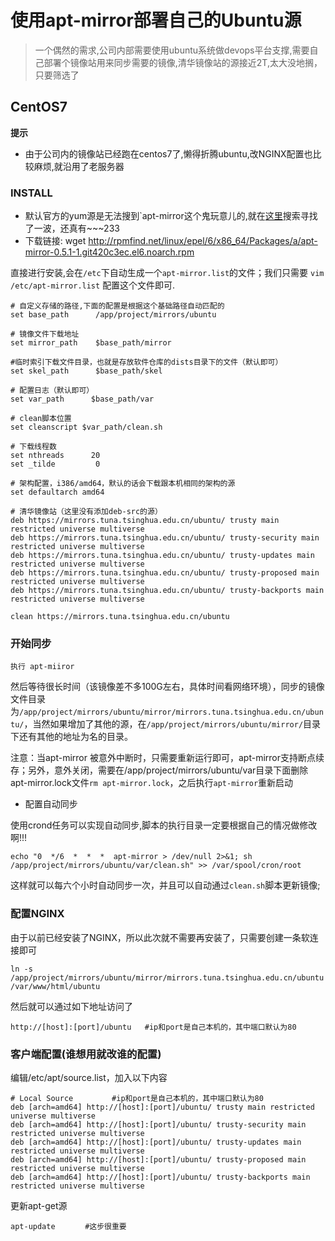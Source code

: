 # 使用apt-mirror部署自己的Ubuntu源 

> 一个偶然的需求,公司内部需要使用ubuntu系统做devops平台支撑,需要自己部署个镜像站用来同步需要的镜像,清华镜像站的源接近2T,太大没地搁，只要筛选了

## CentOS7

**提示**
 
*  由于公司内的镜像站已经跑在centos7了,懒得折腾ubuntu,改NGINX配置也比较麻烦,就沿用了老服务器

### INSTALL

* 默认官方的yum源是无法搜到`apt-mirror这个鬼玩意儿的,就在[这里](http://rpmfind.net/linux/rpm2html/search.php?)搜索寻找了一波，还真有~~~233
* 下载链接: wget http://rpmfind.net/linux/epel/6/x86_64/Packages/a/apt-mirror-0.5.1-1.git420c3ec.el6.noarch.rpm

直接进行安装,会在`/etc`下自动生成一个`apt-mirror.list`的文件；我们只需要 `vim /etc/apt-mirror.list` 配置这个文件即可.

```
# 自定义存储的路径,下面的配置是根据这个基础路径自动匹配的
set base_path      /app/project/mirrors/ubuntu

# 镜像文件下载地址
set mirror_path    $base_path/mirror

#临时索引下载文件目录，也就是存放软件仓库的dists目录下的文件（默认即可）
set skel_path      $base_path/skel

# 配置日志（默认即可）
set var_path      $base_path/var

# clean脚本位置
set cleanscript $var_path/clean.sh

# 下载线程数
set nthreads      20
set _tilde         0

# 架构配置，i386/amd64，默认的话会下载跟本机相同的架构的源
set defaultarch amd64

# 清华镜像站（这里没有添加deb-src的源）
deb https://mirrors.tuna.tsinghua.edu.cn/ubuntu/ trusty main restricted universe multiverse
deb https://mirrors.tuna.tsinghua.edu.cn/ubuntu/ trusty-security main restricted universe multiverse
deb https://mirrors.tuna.tsinghua.edu.cn/ubuntu/ trusty-updates main restricted universe multiverse
deb https://mirrors.tuna.tsinghua.edu.cn/ubuntu/ trusty-proposed main restricted universe multiverse
deb https://mirrors.tuna.tsinghua.edu.cn/ubuntu/ trusty-backports main restricted universe multiverse

clean https://mirrors.tuna.tsinghua.edu.cn/ubuntu

```

### 开始同步

```
执行 apt-miiror
```

然后等待很长时间（该镜像差不多100G左右，具体时间看网络环境），同步的镜像文件目录为`/app/project/mirrors/ubuntu/mirror/mirrors.tuna.tsinghua.edu.cn/ubuntu/`，当然如果增加了其他的源，在`/app/project/mirrors/ubuntu/mirror/`目录下还有其他的地址为名的目录。

注意：当apt-mirror 被意外中断时，只需要重新运行即可，apt-mirror支持断点续存；另外，意外关闭，需要在/app/project/mirrors/ubuntu/var目录下面删除 apt-mirror.lock文件`rm apt-mirror.lock`，之后执行`apt-mirror`重新启动


* 配置自动同步

使用crond任务可以实现自动同步,脚本的执行目录一定要根据自己的情况做修改啊!!!

```
echo "0  */6  *  *  *  apt-mirror > /dev/null 2>&1; sh /app/project/mirrors/ubuntu/var/clean.sh" >> /var/spool/cron/root
```
这样就可以每六个小时自动同步一次，并且可以自动通过`clean.sh`脚本更新镜像;


### 配置NGINX

由于以前已经安装了NGINX，所以此次就不需要再安装了，只需要创建一条软连接即可

```
ln -s /app/project/mirrors/ubuntu/mirror/mirrors.tuna.tsinghua.edu.cn/ubuntu /var/www/html/ubuntu
```

然后就可以通过如下地址访问了

```
http://[host]:[port]/ubuntu   #ip和port是自己本机的，其中端口默认为80
```

### 客户端配置(谁想用就改谁的配置)


编辑/etc/apt/source.list，加入以下内容

```
# Local Source 　　　　 #ip和port是自己本机的，其中端口默认为80
deb [arch=amd64] http://[host]:[port]/ubuntu/ trusty main restricted universe multiverse
deb [arch=amd64] http://[host]:[port]/ubuntu/ trusty-security main restricted universe multiverse
deb [arch=amd64] http://[host]:[port]/ubuntu/ trusty-updates main restricted universe multiverse  
deb [arch=amd64] http://[host]:[port]/ubuntu/ trusty-proposed main restricted universe multiverse
deb [arch=amd64] http://[host]:[port]/ubuntu/ trusty-backports main restricted universe multiverse
```

更新apt-get源

```
apt-update　　　　#这步很重要
```


